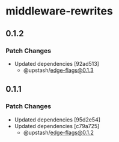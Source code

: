 # middleware-rewrites

## 0.1.2

### Patch Changes

- Updated dependencies [92ad513]
  - @upstash/edge-flags@0.1.3

## 0.1.1

### Patch Changes

- Updated dependencies [95d2e54]
- Updated dependencies [c79a725]
  - @upstash/edge-flags@0.1.2

